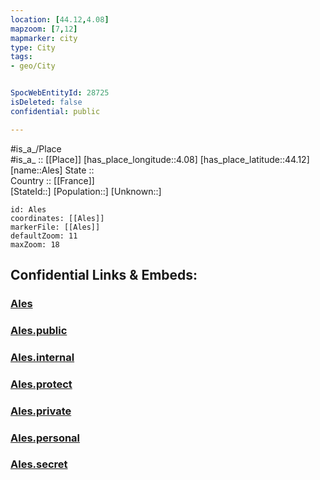 ```yaml
---
location: [44.12,4.08] 
mapzoom: [7,12] 
mapmarker: city 
type: City
tags:
- geo/City


SpocWebEntityId: 28725
isDeleted: false
confidential: public

---
```

#is_a_/Place  
#is_a_ :: [[Place]] 
[has_place_longitude::4.08] 
[has_place_latitude::44.12] 
[name::Ales] 
State ::  
Country :: [[France]]  
[StateId::] 
[Population::] 
[Unknown::] 


```leaflet
id: Ales
coordinates: [[Ales]] 
markerFile: [[Ales]] 
defaultZoom: 11 
maxZoom: 18
```


## Confidential Links & Embeds: 

### [Ales](/_Standards/Earth/Continent/Europe/Europe~West/France/regions~France/Occitanie/departments~Occitanie/Gard/communes~Gard/Alès/cities~Alès/Ales.md) 

### [Ales.public](/_public/Earth/Continent/Europe/Europe~West/France/regions~France/Occitanie/departments~Occitanie/Gard/communes~Gard/Alès/cities~Alès/Ales.public.md) 

### [Ales.internal](/_internal/Earth/Continent/Europe/Europe~West/France/regions~France/Occitanie/departments~Occitanie/Gard/communes~Gard/Alès/cities~Alès/Ales.internal.md) 

### [Ales.protect](/_protect/Earth/Continent/Europe/Europe~West/France/regions~France/Occitanie/departments~Occitanie/Gard/communes~Gard/Alès/cities~Alès/Ales.protect.md) 

### [Ales.private](/_private/Earth/Continent/Europe/Europe~West/France/regions~France/Occitanie/departments~Occitanie/Gard/communes~Gard/Alès/cities~Alès/Ales.private.md) 

### [Ales.personal](/_personal/Earth/Continent/Europe/Europe~West/France/regions~France/Occitanie/departments~Occitanie/Gard/communes~Gard/Alès/cities~Alès/Ales.personal.md) 

### [Ales.secret](/_secret/Earth/Continent/Europe/Europe~West/France/regions~France/Occitanie/departments~Occitanie/Gard/communes~Gard/Alès/cities~Alès/Ales.secret.md)

